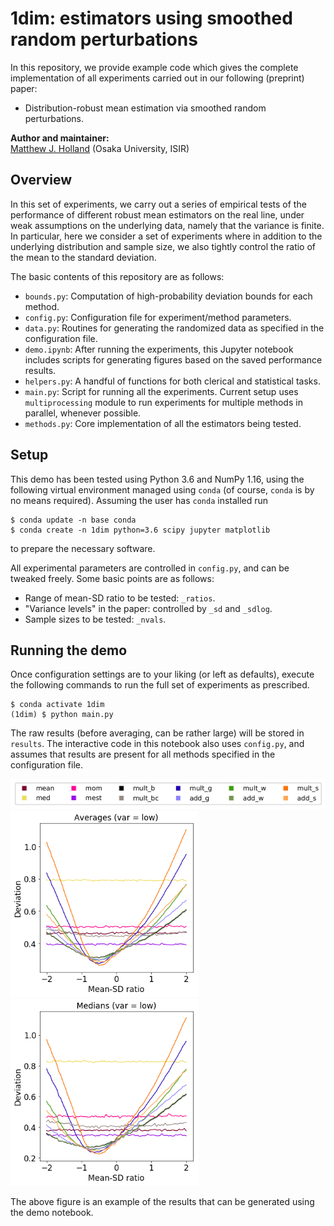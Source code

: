 # 1dim: estimators using smoothed random perturbations

In this repository, we provide example code which gives the complete implementation of all experiments carried out in our following (preprint) paper:

 - Distribution-robust mean estimation via smoothed random perturbations.

__Author and maintainer:__<br>
<a href="https://feedbackward.com/">Matthew J. Holland</a> (Osaka University, ISIR)


## Overview

In this set of experiments, we carry out a series of empirical tests of the performance of different robust mean estimators on the real line, under weak assumptions on the underlying data, namely that the variance is finite. In particular, here we consider a set of experiments where in addition to the underlying distribution and sample size, we also tightly control the ratio of the mean to the standard deviation.

The basic contents of this repository are as follows:

- `bounds.py`: Computation of high-probability deviation bounds for each method.
- `config.py`: Configuration file for experiment/method parameters.
- `data.py`: Routines for generating the randomized data as specified in the configuration file.
- `demo.ipynb`: After running the experiments, this Jupyter notebook includes scripts for generating figures based on the saved performance results.
- `helpers.py`: A handful of functions for both clerical and statistical tasks.
- `main.py`: Script for running all the experiments. Current setup uses `multiprocessing` module to run experiments for multiple methods in parallel, whenever possible.
- `methods.py`: Core implementation of all the estimators being tested.


## Setup

This demo has been tested using Python 3.6 and NumPy 1.16, using the following virtual environment managed using `conda` (of course, `conda` is by no means required). Assuming the user has `conda` installed run
```
$ conda update -n base conda
$ conda create -n 1dim python=3.6 scipy jupyter matplotlib
```
to prepare the necessary software.

All experimental parameters are controlled in `config.py`, and can be tweaked freely. Some basic points are as follows:

- Range of mean-SD ratio to be tested: `_ratios`.
- "Variance levels" in the paper: controlled by `_sd` and `_sdlog`.
- Sample sizes to be tested: `_nvals`.


## Running the demo

Once configuration settings are to your liking (or left as defaults), execute the following commands to run the full set of experiments as prescribed.
```
$ conda activate 1dim
(1dim) $ python main.py
```
The raw results (before averaging, can be rather large) will be stored in `results`. The interactive code in this notebook also uses `config.py`, and assumes that results are present for all methods specified in the configuration file.

 <img src="sample_legend.png" alt="sample" width="600"><br>
 <img src="sample_Normal.png" alt="sample: over ratios (Normal)" width="300"><img src="sample_logNormal.png" alt="sample: over ratios (log-Normal)" width="300">

The above figure is an example of the results that can be generated using the demo notebook.